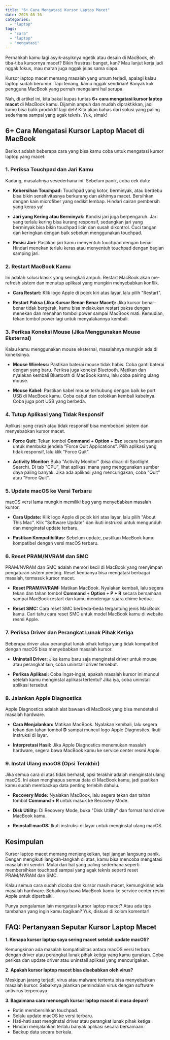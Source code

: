 ```yaml
---
title: "6+ Cara Mengatasi Kursor Laptop Macet"
date: 2025-08-16
categories: 
  - "laptop"
tags: 
  - "cara"
  - "laptop"
  - "mengatasi"
---
```


Pernahkah kamu lagi asyik-asyiknya ngetik atau desain di MacBook, eh tiba-tiba kursornya macet? Bikin frustrasi banget, kan? Mau lanjut kerja jadi nggak fokus, mau marah juga nggak jelas sama siapa.

Kursor laptop macet memang masalah yang umum terjadi, apalagi kalau laptop sudah berumur. Tapi tenang, kamu nggak sendirian! Banyak kok pengguna MacBook yang pernah mengalami hal serupa.

Nah, di artikel ini, kita bakal kupas tuntas **6+ cara mengatasi kursor laptop macet** di MacBook kamu. Dijamin ampuh dan mudah dipraktikkan, jadi kamu bisa balik produktif lagi deh! Kita akan bahas dari solusi yang paling sederhana sampai yang agak teknis. Yuk, simak!

## 6+ Cara Mengatasi Kursor Laptop Macet di MacBook

Berikut adalah beberapa cara yang bisa kamu coba untuk mengatasi kursor laptop yang macet:

### 1\. Periksa Touchpad dan Jari Kamu

Kadang, masalahnya sesederhana ini. Sebelum panik, coba cek dulu:

- **Kebersihan Touchpad:** Touchpad yang kotor, berminyak, atau berdebu bisa bikin sensitivitasnya berkurang dan akhirnya macet. Bersihkan dengan kain microfiber yang sedikit lembap. Hindari cairan pembersih yang keras ya!
    
- **Jari yang Kering atau Berminyak:** Kondisi jari juga berpengaruh. Jari yang terlalu kering bisa kurang responsif, sedangkan jari yang berminyak bisa bikin touchpad licin dan susah dikontrol. Cuci tangan dan keringkan dengan baik sebelum menggunakan touchpad.
    
- **Posisi Jari:** Pastikan jari kamu menyentuh touchpad dengan benar. Hindari menekan terlalu keras atau menyentuh touchpad dengan bagian samping jari.
    

### 2\. Restart MacBook Kamu

Ini adalah solusi klasik yang seringkali ampuh. Restart MacBook akan me-refresh sistem dan menutup aplikasi yang mungkin menyebabkan konflik.

- **Cara Restart:** Klik logo Apple di pojok kiri atas layar, lalu pilih "Restart".
    
- **Restart Paksa (Jika Kursor Benar-Benar Macet):** Jika kursor benar-benar tidak bergerak, kamu bisa melakukan restart paksa dengan menekan dan menahan tombol power sampai MacBook mati. Kemudian, tekan tombol power lagi untuk menyalakannya kembali.
    

### 3\. Periksa Koneksi Mouse (Jika Menggunakan Mouse Eksternal)

Kalau kamu menggunakan mouse eksternal, masalahnya mungkin ada di koneksinya.

- **Mouse Wireless:** Pastikan baterai mouse tidak habis. Coba ganti baterai dengan yang baru. Periksa juga koneksi Bluetooth. Matikan dan nyalakan kembali Bluetooth di MacBook kamu, lalu coba pairing ulang mouse.
    
- **Mouse Kabel:** Pastikan kabel mouse terhubung dengan baik ke port USB di MacBook kamu. Coba cabut dan colokkan kembali kabelnya. Coba juga port USB yang berbeda.
    

### 4\. Tutup Aplikasi yang Tidak Responsif

Aplikasi yang crash atau tidak responsif bisa membebani sistem dan menyebabkan kursor macet.

- **Force Quit:** Tekan tombol **Command + Option + Esc** secara bersamaan untuk membuka jendela "Force Quit Applications". Pilih aplikasi yang tidak responsif, lalu klik "Force Quit".
    
- **Activity Monitor:** Buka "Activity Monitor" (bisa dicari di Spotlight Search). Di tab "CPU", lihat aplikasi mana yang menggunakan sumber daya paling banyak. Jika ada aplikasi yang mencurigakan, coba "Quit" atau "Force Quit".
    

### 5\. Update macOS ke Versi Terbaru

macOS versi lama mungkin memiliki bug yang menyebabkan masalah kursor.

- **Cara Update:** Klik logo Apple di pojok kiri atas layar, lalu pilih "About This Mac". Klik "Software Update" dan ikuti instruksi untuk mengunduh dan menginstal update terbaru.
    
- **Pastikan Kompatibilitas:** Sebelum update, pastikan MacBook kamu kompatibel dengan versi macOS terbaru.
    

### 6\. Reset PRAM/NVRAM dan SMC

PRAM/NVRAM dan SMC adalah memori kecil di MacBook yang menyimpan pengaturan sistem penting. Reset keduanya bisa mengatasi berbagai masalah, termasuk kursor macet.

- **Reset PRAM/NVRAM:** Matikan MacBook. Nyalakan kembali, lalu segera tekan dan tahan tombol **Command + Option + P + R** secara bersamaan sampai MacBook restart dan kamu mendengar suara chime kedua.
    
- **Reset SMC:** Cara reset SMC berbeda-beda tergantung jenis MacBook kamu. Cari tahu cara reset SMC untuk model MacBook kamu di website resmi Apple.
    

### 7\. Periksa Driver dan Perangkat Lunak Pihak Ketiga

Beberapa driver atau perangkat lunak pihak ketiga yang tidak kompatibel dengan macOS bisa menyebabkan masalah kursor.

- **Uninstall Driver:** Jika kamu baru saja menginstal driver untuk mouse atau perangkat lain, coba uninstall driver tersebut.
    
- **Periksa Aplikasi:** Coba ingat-ingat, apakah masalah kursor ini muncul setelah kamu menginstal aplikasi tertentu? Jika iya, coba uninstall aplikasi tersebut.
    

### 8\. Jalankan Apple Diagnostics

Apple Diagnostics adalah alat bawaan di MacBook yang bisa mendeteksi masalah hardware.

- **Cara Menjalankan:** Matikan MacBook. Nyalakan kembali, lalu segera tekan dan tahan tombol **D** sampai muncul logo Apple Diagnostics. Ikuti instruksi di layar.
    
- **Interpretasi Hasil:** Jika Apple Diagnostics menemukan masalah hardware, segera bawa MacBook kamu ke service center resmi Apple.
    

### 9\. Instal Ulang macOS (Opsi Terakhir)

Jika semua cara di atas tidak berhasil, opsi terakhir adalah menginstal ulang macOS. Ini akan menghapus semua data di MacBook kamu, jadi pastikan kamu sudah membackup data penting terlebih dahulu.

- **Recovery Mode:** Nyalakan MacBook, lalu segera tekan dan tahan tombol **Command + R** untuk masuk ke Recovery Mode.
    
- **Disk Utility:** Di Recovery Mode, buka "Disk Utility" dan format hard drive MacBook kamu.
    
- **Reinstall macOS:** Ikuti instruksi di layar untuk menginstal ulang macOS.
    

## Kesimpulan

Kursor laptop macet memang menjengkelkan, tapi jangan langsung panik. Dengan mengikuti langkah-langkah di atas, kamu bisa mencoba mengatasi masalah ini sendiri. Mulai dari hal yang paling sederhana seperti membersihkan touchpad sampai yang agak teknis seperti reset PRAM/NVRAM dan SMC.

Kalau semua cara sudah dicoba dan kursor masih macet, kemungkinan ada masalah hardware. Sebaiknya bawa MacBook kamu ke service center resmi Apple untuk diperbaiki.

Punya pengalaman lain mengatasi kursor laptop macet? Atau ada tips tambahan yang ingin kamu bagikan? Yuk, diskusi di kolom komentar!

## FAQ: Pertanyaan Seputar Kursor Laptop Macet

**1\. Kenapa kursor laptop saya sering macet setelah update macOS?**

Kemungkinan ada masalah kompatibilitas antara macOS versi terbaru dengan driver atau perangkat lunak pihak ketiga yang kamu gunakan. Coba periksa dan update driver atau uninstall aplikasi yang mencurigakan.

**2\. Apakah kursor laptop macet bisa disebabkan oleh virus?**

Meskipun jarang terjadi, virus atau malware tertentu bisa menyebabkan masalah kursor. Sebaiknya jalankan pemindaian virus dengan software antivirus terpercaya.

**3\. Bagaimana cara mencegah kursor laptop macet di masa depan?**

- Rutin membersihkan touchpad.
- Selalu update macOS ke versi terbaru.
- Hati-hati saat menginstal driver atau perangkat lunak pihak ketiga.
- Hindari menjalankan terlalu banyak aplikasi secara bersamaan.
- Backup data secara berkala.
